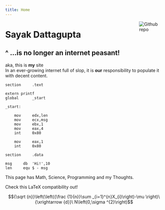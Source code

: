 ```yaml
---
title: Home
---
```


[<img src="https://simpleicons.org/icons/github.svg" style="max-width:15%;min-width:40px;float:right;" alt="Github repo" />](https://github.com/sayakdattagupta/sayakdattagupta.github.io)

# Sayak Dattagupta

## ^ ...is no longer an internet peasant!

aka, this is **my** site <br>
In an ever-growing internet full of slop, it is **our** responsibility to populate it with decent content.

```assembly
section     .text

extern printf
global      _start

_start:

    mov     edx,len
    mov     ecx,msg
    mov     ebx,1
    mov     eax,4
    int     0x80

    mov     eax,1
    int     0x80

section     .data

msg     db  'Hi!',10
len     equ $ - msg
```

This page has Math, Science, Programming and my Thoughts.

Check this LaTeX compatibility out!

$${\sqrt {n}}\left(\left({\frac {1}{n}}\sum _{i=1}^{n}X_{i}\right)-\mu \right)\ {\xrightarrow {d}}\ N\left(0,\sigma ^{2}\right)$$

